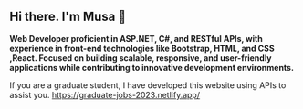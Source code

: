 ## Hi there. I'm Musa 👋

**Web Developer proficient in ASP.NET, C#, and RESTful APIs, with experience in front-end technologies like Bootstrap, HTML, and CSS ,React. Focused on building scalable, responsive, and user-friendly applications while contributing to innovative development environments.**

If you are a graduate student, I have developed this website using APIs to assist you.
https://graduate-jobs-2023.netlify.app/
